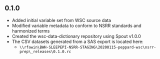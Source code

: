 ## 0.1.0

- Added initial variable set from WSC source data
- Modified variable metadata to conform to NSRR standards and harmonized terms
- Created the wsc-data-dictionary repository using Spout v1.0.0
- The CSV datasets generated from a SAS export is located here:
  - `\\rfawin\BWH-SLEEPEPI-NSRR-STAGING\20200115-peppard-wsc\nsrr-prep\_releases\0.1.0.rc`
